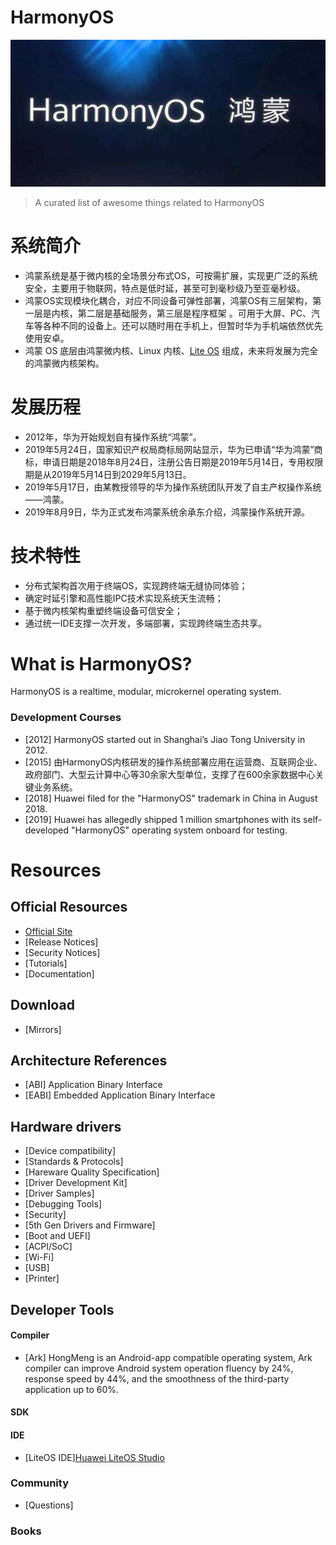 # HarmonyOS

<p align="center">
  <a href="https://github.com/leisim/awesome-fuchsia">
    <img src="assets/img/hi.jpg" width="750px">
  </a>
</p>



> A curated list of awesome things related to HarmonyOS

# 系统简介
- 鸿蒙系统是基于微内核的全场景分布式OS，可按需扩展，实现更广泛的系统安全，主要用于物联网，特点是低时延，甚至可到毫秒级乃至亚毫秒级。 
- 鸿蒙OS实现模块化耦合，对应不同设备可弹性部署，鸿蒙OS有三层架构，第一层是内核，第二层是基础服务，第三层是程序框架 。可用于大屏、PC、汽车等各种不同的设备上。还可以随时用在手机上，但暂时华为手机端依然优先使用安卓。
- 鸿蒙 OS 底层由鸿蒙微内核、Linux 内核、[Lite OS](https://github.com/Awesome-HarmonyOS/HarmonyOS/tree/master/Huawei_LiteOS) 组成，未来将发展为完全的鸿蒙微内核架构。

# 发展历程
- 2012年，华为开始规划自有操作系统“鸿蒙”。 
- 2019年5月24日，国家知识产权局商标局网站显示，华为已申请“华为鸿蒙”商标，申请日期是2018年8月24日，注册公告日期是2019年5月14日，专用权限期是从2019年5月14日到2029年5月13日。
- 2019年5月17日，由某教授领导的华为操作系统团队开发了自主产权操作系统——鸿蒙。 
- 2019年8月9日，华为正式发布鸿蒙系统余承东介绍，鸿蒙操作系统开源。

# 技术特性
- 分布式架构首次用于终端OS，实现跨终端无缝协同体验；
- 确定时延引擎和高性能IPC技术实现系统天生流畅；
- 基于微内核架构重塑终端设备可信安全；
- 通过统一IDE支撑一次开发，多端部署，实现跨终端生态共享。

# What is HarmonyOS?
HarmonyOS is a realtime, modular, microkernel operating system. 

### Development Courses

- [2012] HarmonyOS started out in Shanghai’s Jiao Tong University in 2012. 
- [2015] 由HarmonyOS内核研发的操作系统部署应用在运营商、互联网企业、政府部门、大型云计算中心等30余家大型单位，支撑了在600余家数据中心关键业务系统。
- [2018] Huawei filed for the "HarmonyOS" trademark in China in August 2018.
- [2019] Huawei has allegedly shipped 1 million smartphones with its self-developed "HarmonyOS" operating system onboard for testing.

  


# Resources


## Official Resources

- [Official Site](https://developer.huawei.com)
- [Release Notices]
- [Security Notices]
- [Tutorials]
- [Documentation]


## Download
- [Mirrors]

## Architecture References
- [ABI] Application Binary Interface
- [EABI] Embedded Application Binary Interface

## Hardware drivers
- [Device compatibility]
- [Standards & Protocols] 
- [Hareware Quality Specification]
- [Driver Development Kit]
- [Driver Samples]
- [Debugging Tools]
- [Security]
- [5th Gen Drivers and Firmware]
- [Boot and UEFI]
- [ACPI/SoC]
- [Wi-Fi]
- [USB]
- [Printer]


## Developer Tools
#### Compiler
- [Ark] HongMeng is an Android-app compatible operating system, Ark compiler can improve Android system operation fluency by 24%, response speed by 44%, and the smoothness of the third-party application up to 60%.
#### SDK
#### IDE
- [LiteOS IDE][Huawei LiteOS Studio](https://static.huaweicloud.com/upload/files/sdk/LiteOS_IDE.zip)

### Community
- [Questions]

### Books








